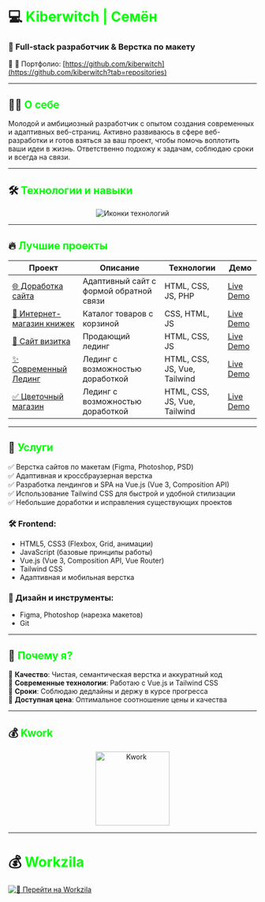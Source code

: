 # 💻 <span style="color: #00ff00">Kiberwitch | Семён</span> 
### 🚀 Full-stack разработчик & Верстка по макету
📍 
📂 Портфолио: [https://github.com/kiberwitch](https://github.com/kiberwitch?tab=repositories)

---

## 👨‍💻 <span style="color: #00ff00">О себе</span>
Молодой и амбициозный разработчик с опытом создания современных и адаптивных веб-страниц. Активно развиваюсь в сфере веб-разработки и готов взяться за ваш проект, чтобы помочь воплотить ваши идеи в жизнь. Ответственно подхожу к задачам, соблюдаю сроки и всегда на связи.

---

## 🛠 <span style="color: #00ff00">Технологии и навыки</span>
<div align="center">
  <img src="https://skillicons.dev/icons?i=html,css,js,php,vue,git,figma,tailwind&theme=dark&perline=8" alt="Иконки технологий" />
</div>

---

## 🔥 <span style="color: #00ff00">Лучшие проекты</span>

| Проект | Описание | Технологии | Демо |
|--------|----------|------------|------|
| [🌐 Доработка сайта](https://github.com/kiberwitch/Vitaliti_Website) | Адаптивный сайт с формой обратной связи | HTML, CSS, JS, PHP | [Live Demo](https://kiberwitch.github.io/Vitaliti_Website/) |
| [🛒 Интернет-магазин книжек](https://github.com/kiberwitch/Book_store) | Каталог товаров с корзиной | CSS, HTML, JS | [Live Demo](https://kiberwitch.github.io/Book_store/) |
| [🎨 Сайт визитка](https://github.com/kiberwitch/Site_business_ard_lawyer_Michelson) | Продающий лединг | HTML, CSS, JS | [Live Demo]() |
| [✨ Современный Лединг](https://github.com/kiberwitch/Vue-Tailwind) | Лединг с возможностью доработкой | HTML, CSS, JS, Vue, Tailwind | [Live Demo](https://kiberwitch.github.io/Vue-Tailwind/) |
| [✅ Цветочный магазин](https://github.com/kiberwitch/Petalia-flower-shop) | Лединг с возможностью доработкой | HTML, CSS, JS, Vue, Tailwind | [Live Demo](https://kiberwitch.github.io/Petalia-flower-shop/) |

---

## 💼 <span style="color: #00ff00">Услуги</span>
✅ Верстка сайтов по макетам (Figma, Photoshop, PSD)  
✅ Адаптивная и кроссбраузерная верстка  
✅ Разработка лендингов и SPA на Vue.js (Vue 3, Composition API)  
✅ Использование Tailwind CSS для быстрой и удобной стилизации  
✅ Небольшие доработки и исправления существующих проектов  

### 🛠 Frontend:
- HTML5, CSS3 (Flexbox, Grid, анимации)
- JavaScript (базовые принципы работы)
- Vue.js (Vue 3, Composition API, Vue Router)
- Tailwind CSS
- Адаптивная и мобильная верстка

### 🎨 Дизайн и инструменты:
- Figma, Photoshop (нарезка макетов)
- Git

---

## 🌟 <span style="color: #00ff00">Почему я?</span>
🔹 **Качество**: Чистая, семантическая верстка и аккуратный код  
🔹 **Современные технологии**: Работаю с Vue.js и Tailwind CSS  
🔹 **Сроки**: Соблюдаю дедлайны и держу в курсе прогресса  
🔹 **Доступная цена**: Оптимальное соотношение цены и качества  

---

## 💰 <span style="color: #00ff00">Kwork</span>
<div align="center">
  <a href="https://kwork.ru/user/kiberwitch" target="_blank">
    <img src="https://img.shields.io/badge/KWORK-00FF00?style=for-the-badge&logoColor=black&logo=data:image/svg+xml;base64,PHN2ZyB4bWxucz0iaHR0cDovL3d3dy53My5vcmcvMjAwMC9zdmciIHZpZXdCb3g9IjAgMCAyNCAyNCI+PHBhdGggZD0iTTEyIDBDNS4zNzMgMCAwIDUuMzczIDAgMTJzNS4zNzMgMTIgMTIgMTIgMTItNS4zNzMgMTItMTJTMTguNjI3IDAgMTIgMHoiIGZpbGw9IiNmZmYiLz48cGF0aCBkPSJNMTIgMkM2LjQ4NiAyIDIgNi40ODYgMiAxMnM0LjQ4NiAxMCAxMCAxMCAxMC00LjQ4NiAxMC0xMFMxNy41MTQgMiAxMiAyem0wIDE4YTggOCAwIDExMC0xNiA4IDggMCAwMTAgMTZ6IiBmaWxsPSIjMDBmZjAwIi8+PC9zdmc+" alt="Kwork" width="150"/>
  </a>
</div>

---
# 💰 <span style="color: #00ff00">Workzila</span>
[![🚀 Перейти на Workzila](https://img.shields.io/badge/Workzila-Перейти-4CAF50?style=for-the-badge&logo=workzila&logoColor=ffffff)](https://work-zilla.com/portfolio/uLfvjB?ref=8576202&sub=portfolio&tgref=8576202)


